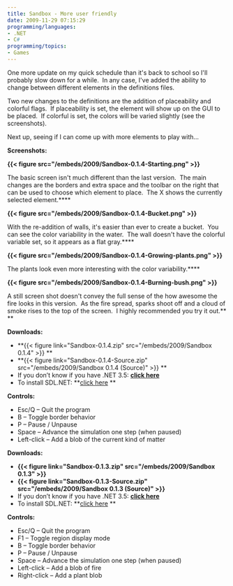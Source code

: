 ```yaml
---
title: Sandbox - More user friendly
date: 2009-11-29 07:15:29
programming/languages:
- .NET
- C#
programming/topics:
- Games
---
```

One more update on my quick schedule than it's back to school so I'll probably slow down for a while.  In any case, I've added the ability to change between different elements in the definitions files.

Two new changes to the definitions are the addition of placeability and colorful flags.  If placeability is set, the element will show up on the GUI to be placed.  If colorful is set, the colors will be varied slightly (see the screenshots).

Next up, seeing if I can come up with more elements to play with...

<!--more-->

**Screenshots:**

**{{< figure src="/embeds/2009/Sandbox-0.1.4-Starting.png" >}}**

The basic screen isn't much different than the last version.  The main changes are the borders and extra space and the toolbar on the right that can be used to choose which element to place.  The X shows the currently selected element.****

**{{< figure src="/embeds/2009/Sandbox-0.1.4-Bucket.png" >}}**

With the re-addition of walls, it's easier than ever to create a bucket.  You can see the color variability in the water.  The wall doesn't have the colorful variable set, so it appears as a flat gray.****

**{{< figure src="/embeds/2009/Sandbox-0.1.4-Growing-plants.png" >}}**

The plants look even more interesting with the color variability.****

**{{< figure src="/embeds/2009/Sandbox-0.1.4-Burning-bush.png" >}}**

A still screen shot doesn't convey the full sense of the how awesome the fire looks in this version.  As the fire spread, sparks shoot off and a cloud of smoke rises to the top of the screen.  I highly recommended you try it out.**
**

**Downloads:**

* **{{< figure link="Sandbox-0.1.4.zip" src="/embeds/2009/Sandbox 0.1.4" >}} **
* **{{< figure link="Sandbox-0.1.4-Source.zip" src="/embeds/2009/Sandbox 0.1.4 (Source)" >}} **
* If you don’t know if you have .NET 3.5: **[click here](http://www.asoft.be/downloads/netver2007.zip)**
* To install SDL.NET: **[click here](http://sourceforge.net/projects/cs-sdl/files/) **

**Controls:**

* Esc/Q – Quit the program
* B – Toggle border behavior
* P – Pause / Unpause
* Space – Advance the simulation one step (when paused)
* Left-click – Add a blob of the current kind of matter



**Downloads:**

* **{{< figure link="Sandbox-0.1.3.zip" src="/embeds/2009/Sandbox 0.1.3" >}}**
* **{{< figure link="Sandbox-0.1.3-Source.zip" src="/embeds/2009/Sandbox 0.1.3 (Source)" >}}**
* If you don’t know if you have .NET 3.5: **[click here](http://www.asoft.be/downloads/netver2007.zip)**
* To install SDL.NET: **[click here](http://sourceforge.net/projects/cs-sdl/files/) **

**Controls:**

* Esc/Q – Quit the program
* F1 – Toggle region display mode
* B – Toggle border behavior
* P – Pause / Unpause
* Space – Advance the simulation one step (when paused)
* Left-click – Add a blob of fire
* Right-click – Add a plant blob

